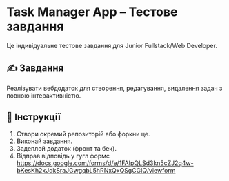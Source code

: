 # Task Manager App – Тестове завдання
Це індивідуальне тестове завдання для Junior Fullstack/Web Developer.
## ✍️ Завдання
Реалізувати вебдодаток для створення, редагування, видалення задач з повною інтерактивністю.
## 🔗 Інструкції
1. Створи окремий репозиторій або форкни це.
2. Виконай завдання.
3. Задеплой додаток (фронт та бек).
4. Відправ відповідь у гугл формс https://docs.google.com/forms/d/e/1FAIpQLSd3kn5cZJ2q4w-bKesKh2xJdkSraJGwgqbL5hRNxQxQSgCGIQ/viewform